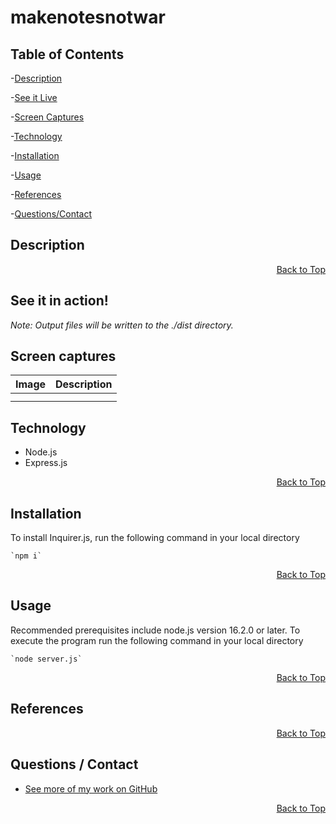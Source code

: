  <h1 id="project-title">makenotesnotwar</h1>
 
<!-- ![GitHub license](https://img.shields.io/badge/license-MIT-blue.svg) -->

<h2 id="table-contents">Table of Contents</h2>

-[Description](#project-desc)

-[See it Live](#project-tech)

-[Screen Captures](#project-captures)

-[Technology](#project-tech)

-[Installation](#project-inst)

-[Usage](#project-usage)

-[References](#project-ref)

-[Questions/Contact](#project-contact)


<h2 id="project-desc">Description</h2>

<p style='text-align: right;'><a href="#project-title">Back to Top</a></p>

<h2 id="project-live">See it in action!</h2>



*Note: Output files will be written to the ./dist directory.*

<h2 id="project-captures">Screen captures</h2>

| Image | Description |
| --- | ----------- |
|  |  |
|  |   |

<h2 id="project-tech">Technology</h2>

- Node.js
- Express.js

<p style='text-align: right;'><a href="#project-title">Back to Top</a></p>

<h2 id="project-inst">Installation</h2>

To install Inquirer.js, run the following command in your local directory

    `npm i`

<p style='text-align: right;'><a href="#project-title">Back to Top</a></p>

<h2 id="project-usage">Usage</h2>
Recommended prerequisites include node.js version 16.2.0 or later. To execute the program run the following command in your local directory

    `node server.js`

<p style='text-align: right;'><a href="#project-title">Back to Top</a></p>

<h2 id="project-ref">References</h2>



<p style='text-align: right;'><a href="#project-title">Back to Top</a></p>

<h2 id="project-contact">Questions / Contact</h2>

- [See more of my work on GitHub](https://github.com/mcjbyday) 

<p style='text-align: right;'><a href="#project-title">Back to Top</a></p>




